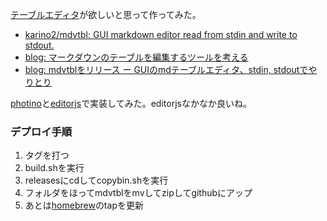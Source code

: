 [テーブルエディタ](テーブルエディタ.md)が欲しいと思って作ってみた。

- [karino2/mdvtbl: GUI markdown editor read from stdin and write to stdout.](https://github.com/karino2/mdvtbl)
- [blog: マークダウンのテーブルを編集するツールを考える](https://karino2.github.io/2022/02/14/table_editor_idea.html)
- [blog: mdvtblをリリース ー GUIのmdテーブルエディタ、stdin, stdoutでやりとり](https://karino2.github.io/2022/02/15/mdvtbl_release.html)

[photino](photino.md)と[editorjs](editorjs.md)で実装してみた。editorjsなかなか良いね。

### デプロイ手順

1. タグを打つ
2. build.shを実行
3. releasesにcdしてcopybin.shを実行
4. フォルダをほってmdvtblをmvしてzipしてgithubにアップ
5. あとは[homebrew](homebrew.md)のtapを更新
